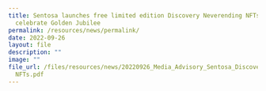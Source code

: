 ```yaml
---
title: Sentosa launches free limited edition Discovery Neverending NFTs to
  celebrate Golden Jubilee
permalink: /resources/news/permalink/
date: 2022-09-26
layout: file
description: ""
image: ""
file_url: /files/resources/news/20220926_Media_Advisory_Sentosa_Discovery_Neverending
  NFTs.pdf
---
```

